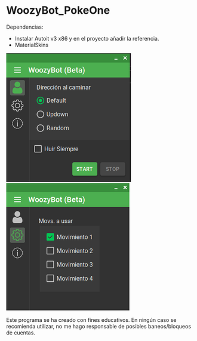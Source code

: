 # WoozyBot_PokeOne

Dependencias:

- Instalar Autoit v3 x86 y en el proyecto añadir la referencia.
- MaterialSkins

![Preview1](media/Player.png)
![Preview1](media/Config.png)


Este programa se ha creado con fines educativos. 
En ningún caso se recomienda utilizar, no me hago responsable de posibles baneos/bloqueos de cuentas.